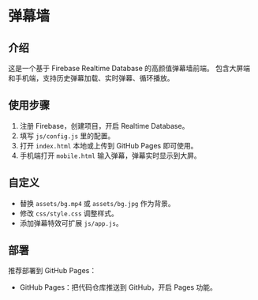 
# 弹幕墙

## 介绍
这是一个基于 Firebase Realtime Database 的高颜值弹幕墙前端。
包含大屏端和手机端，支持历史弹幕加载、实时弹幕、循环播放。

## 使用步骤
1. 注册 Firebase，创建项目，开启 Realtime Database。
2. 填写 `js/config.js` 里的配置。
3. 打开 `index.html` 本地或上传到 GitHub Pages 即可使用。
4. 手机端打开 `mobile.html` 输入弹幕，弹幕实时显示到大屏。

## 自定义
- 替换 `assets/bg.mp4` 或 `assets/bg.jpg` 作为背景。
- 修改 `css/style.css` 调整样式。
- 添加弹幕特效可扩展 `js/app.js`。

## 部署
推荐部署到 GitHub Pages：
- GitHub Pages：把代码仓库推送到 GitHub，开启 Pages 功能。
